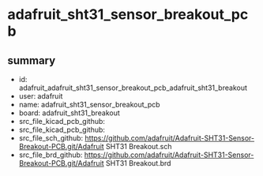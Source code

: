 # adafruit_sht31_sensor_breakout_pcb
 
## summary 
* id: adafruit_adafruit_sht31_sensor_breakout_pcb_adafruit_sht31_breakout
* user: adafruit
* name: adafruit_sht31_sensor_breakout_pcb
* board: adafruit_sht31_breakout
* src_file_kicad_pcb_github: 
* src_file_kicad_pcb_github: 
* src_file_sch_github: https://github.com/adafruit/Adafruit-SHT31-Sensor-Breakout-PCB.git/Adafruit SHT31 Breakout.sch
* src_file_brd_github: https://github.com/adafruit/Adafruit-SHT31-Sensor-Breakout-PCB.git/Adafruit SHT31 Breakout.brd




